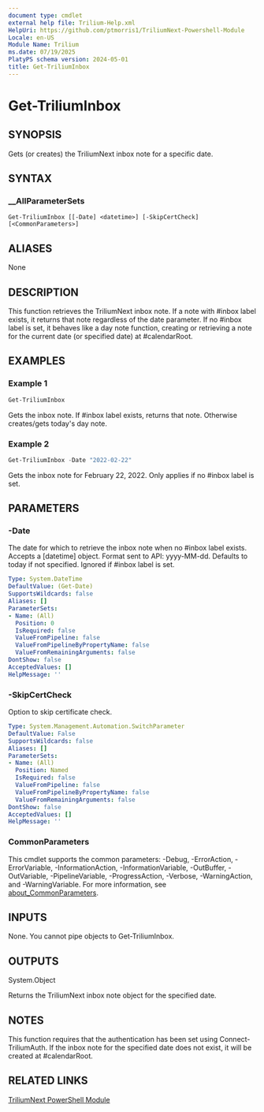 ```yaml
---
document type: cmdlet
external help file: Trilium-Help.xml
HelpUri: https://github.com/ptmorris1/TriliumNext-Powershell-Module
Locale: en-US
Module Name: Trilium
ms.date: 07/19/2025
PlatyPS schema version: 2024-05-01
title: Get-TriliumInbox
---
```


# Get-TriliumInbox

## SYNOPSIS

Gets (or creates) the TriliumNext inbox note for a specific date.

## SYNTAX

### __AllParameterSets

```
Get-TriliumInbox [[-Date] <datetime>] [-SkipCertCheck] [<CommonParameters>]
```

## ALIASES

None

## DESCRIPTION

This function retrieves the TriliumNext inbox note. If a note with #inbox label exists, it returns that note regardless of the date parameter. If no #inbox label is set, it behaves like a day note function, creating or retrieving a note for the current date (or specified date) at #calendarRoot.

## EXAMPLES

### Example 1

```powershell
Get-TriliumInbox
```

Gets the inbox note. If #inbox label exists, returns that note. Otherwise creates/gets today's day note.

### Example 2

```powershell
Get-TriliumInbox -Date "2022-02-22"
```

Gets the inbox note for February 22, 2022. Only applies if no #inbox label is set.

## PARAMETERS

### -Date

The date for which to retrieve the inbox note when no #inbox label exists.
Accepts a [datetime] object.
Format sent to API: yyyy-MM-dd.
Defaults to today if not specified.
Ignored if #inbox label is set.

```yaml
Type: System.DateTime
DefaultValue: (Get-Date)
SupportsWildcards: false
Aliases: []
ParameterSets:
- Name: (All)
  Position: 0
  IsRequired: false
  ValueFromPipeline: false
  ValueFromPipelineByPropertyName: false
  ValueFromRemainingArguments: false
DontShow: false
AcceptedValues: []
HelpMessage: ''
```

### -SkipCertCheck

Option to skip certificate check.

```yaml
Type: System.Management.Automation.SwitchParameter
DefaultValue: False
SupportsWildcards: false
Aliases: []
ParameterSets:
- Name: (All)
  Position: Named
  IsRequired: false
  ValueFromPipeline: false
  ValueFromPipelineByPropertyName: false
  ValueFromRemainingArguments: false
DontShow: false
AcceptedValues: []
HelpMessage: ''
```

### CommonParameters

This cmdlet supports the common parameters: -Debug, -ErrorAction, -ErrorVariable,
-InformationAction, -InformationVariable, -OutBuffer, -OutVariable, -PipelineVariable,
-ProgressAction, -Verbose, -WarningAction, and -WarningVariable. For more information, see
[about_CommonParameters](https://go.microsoft.com/fwlink/?LinkID=113216).

## INPUTS

None. You cannot pipe objects to Get-TriliumInbox.

## OUTPUTS

System.Object

Returns the TriliumNext inbox note object for the specified date.

## NOTES

This function requires that the authentication has been set using Connect-TriliumAuth.
If the inbox note for the specified date does not exist, it will be created at #calendarRoot.

## RELATED LINKS

[TriliumNext PowerShell Module](https://github.com/ptmorris1/TriliumNext-Powershell-Module)
